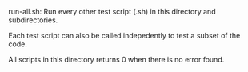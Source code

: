 run-all.sh: Run every other test script (.sh) in this directory and subdirectories.

Each test script can also be called indepedently to test a subset of the code.

All scripts in this directory returns 0 when there is no error found.